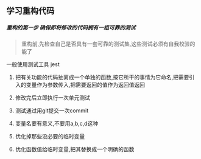## 学习重构代码




##### 重构的第一步 确保即将修改的代码拥有一组可靠的测试

>重构前,先检查自己是否具有一套可靠的测试集,这些测试必须有自我校验的能了


一般使用测试工具 jest 

1. 把有关功能的代码抽离成一个单独的函数,按它所干的事情为它命名,把需要引入的变量作为参数传入,把需要返回的值作为返回值返回

2. 修改完后立即执行一次单元测试

3. 测试通过用git提交一次commit

4. 变量名要有意义,不要用a,b,c,d这种

5. 优化掉那些没必要的临时变量

6. 优化函数值给临时变量,把其替换成一个明确的函数








